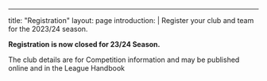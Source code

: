 ---
title: "Registration"
layout: page
introduction: |
 Register your club and team for the 2023/24 season.

<!--
 
  - Please complete the following forms:



actions:
  - label: "Club"
    icon: download
    url: "https://docs.google.com/forms/d/e/1FAIpQLSe9ydXRopiVihC8DwWinSV-OJvl_UQwUuDDglKmg4MiYtc2CQ/viewform?usp=sf_link"
    
  - label: "Team"
    icon: download
    url: "https://docs.google.com/forms/d/e/1FAIpQLSc0F6XULlbU21Hq0H2MCb2q5RH_B9P4JC0O8ySSdSHpzcrwAQ/viewform?usp=sf_link"
*/
-->

**Registration is now closed for 23/24 Season.**

<!--
Please download and return the additional forms to complete your registration. Email the league: rotherleague 'at' gmail.com

* **Rother League** - [Club Agreement Form](https://drive.google.com/file/d/1SNuivxLEcg2QAUZ8POuFP5YiyH_lTHi-/view?usp=sharing)

* **Rother League** - [Club Membership Application Form](https://drive.google.com/file/d/1AkwQ8MAW94WN1J4Md5erhlwvFHo-80Bd/view?usp=sharing)

* **Rother League** - [Transfer Agreement Form](https://drive.google.com/file/d/1WQpPZ6XpOzpBA7OOJ5cFL-3AsP7IIkIq/view?usp=sharing)
-->
The club details are for Competition information and may be published online and in the League Handbook




